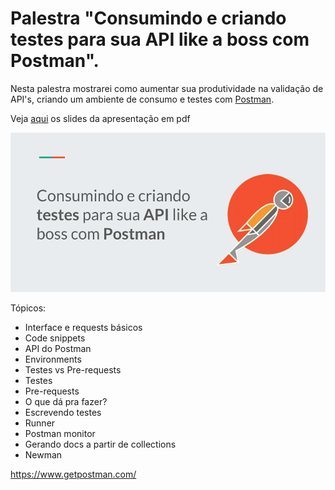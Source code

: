 # Palestra "Consumindo e criando testes para sua API like a boss com Postman".


Nesta palestra mostrarei como aumentar sua produtividade na validação de API's, criando um ambiente de consumo e testes com [Postman](https://www.getpostman.com/).

Veja [aqui](https://github.com/michelpl/palestras/blob/master/Postman-Like-a-Boss/Apresentacao.pdf) os slides da apresentação em pdf 

![Image of first slide](https://raw.githubusercontent.com/michelpl/palestras/master/Postman-Like-a-Boss/slide1.png)

Tópicos: 

- Interface e requests básicos
- Code snippets
- API do Postman
- Environments
- Testes vs Pre-requests
- Testes
- Pre-requests
- O que dá pra fazer?
- Escrevendo testes
- Runner
- Postman monitor
- Gerando docs a partir de collections
- Newman


https://www.getpostman.com/
